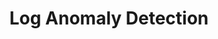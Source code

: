 ---
layout: post
title: Log Anomaly Detection
description: Anomaly detection for really large log files
img: /img/log_anomaly.png
redirect: http://patft.uspto.gov/netacgi/nph-Parser?patentnumber=9367809
---